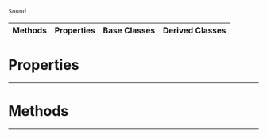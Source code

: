  `Sound`

|Methods|Properties|Base Classes|Derived Classes|
|---|---|---|---|
 #  Properties


---  
 #  Methods


---  
 

 